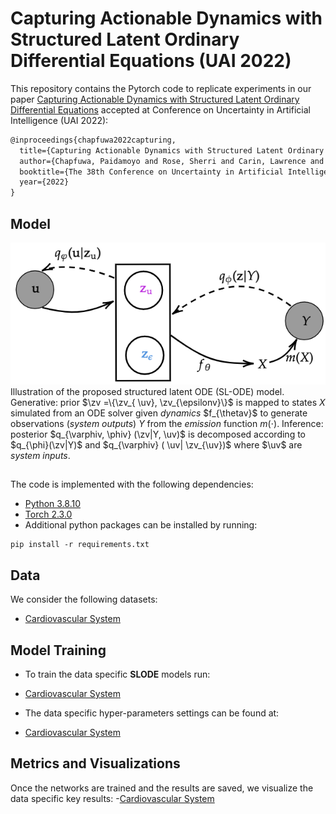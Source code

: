 # Capturing Actionable Dynamics with Structured Latent Ordinary Differential Equations (UAI 2022)

This repository contains the Pytorch code to replicate experiments in our paper [Capturing Actionable Dynamics with Structured Latent Ordinary Differential Equations](https://openreview.net/forum?id=Sbxu8Ujqg9) accepted at Conference on Uncertainty in Artificial Intelligence (UAI 2022):

```latex
@inproceedings{chapfuwa2022capturing,
  title={Capturing Actionable Dynamics with Structured Latent Ordinary Differential Equations},
  author={Chapfuwa, Paidamoyo and Rose, Sherri and Carin, Lawrence and Meeds, Edward and Henao, Ricardo},
  booktitle={The 38th Conference on Uncertainty in Artificial Intelligence},
  year={2022}
}
```

## Model
![Model](figures/model.png)
Illustration of the proposed structured latent ODE (SL-ODE) model. Generative: prior $\zv =\{\zv_{ \uv}, \zv_{\epsilonv}\}$  is mapped to states $X$ simulated from an ODE solver given *dynamics* $f_{\thetav}$ to generate observations (*system outputs*) $Y$ from the *emission* function $m(\cdot)$. Inference: posterior $q_{\varphiv, \phiv} (\zv|Y,  \uv)$  is decomposed according to $q_{\phi}(\zv|Y)$ and  $q_{\varphiv} ( \uv| \zv_{\uv})$ where $\uv$ are *system inputs*.

## 

The code is implemented with the following dependencies:

- [Python  3.8.10](https://github.com/pyenv/pyenv)
- [Torch 2.3.0](https://pytorch.org/)
- Additional python packages can be installed by running: 

```
pip install -r requirements.txt
```

## Data
We consider the following datasets:
<!-- - [Human Viral Challenge]() -->
- [Cardiovascular System](cvs.ipynb)
<!-- - [Synthetic Biology]() -->

## Model Training

* To train the data specific **SLODE** models run:
- [Cardiovascular System](training_cvs.py) 

* The data specific hyper-parameters settings can be found at:
- [Cardiovascular System](data/cvs/config_cvs.py) 

## Metrics and Visualizations

Once the networks are trained and the results are saved, we visualize the data specific key results:
-[Cardiovascular System](cvs_eval_final.ipynb)
